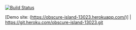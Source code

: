 [![Build Status](https://travis-ci.org/ScarlettOverkill/myDemoApp.svg?branch=master)](https://travis-ci.org/ScarlettOverkill/myDemoApp)

[Demo site: (https://obscure-island-13023.herokuapp.com/)] | https://git.heroku.com/obscure-island-13023.git

